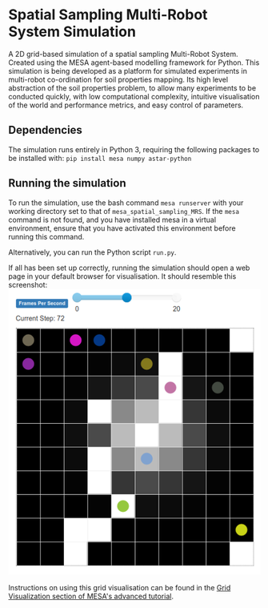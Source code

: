 # Spatial Sampling Multi-Robot System Simulation
A 2D grid-based simulation of a spatial sampling Multi-Robot System.
Created using the MESA agent-based modelling framework for Python. 
This simulation is being developed as a platform for simulated experiments in multi-robot co-ordination for soil properties mapping. Its high level abstraction of the soil properties problem, to allow many experiments to be conducted quickly, with low computational complexity, intuitive visualisation of the world and performance metrics, and easy control of parameters.

## Dependencies
The simulation runs entirely in Python 3, requiring the following packages to be installed with:
`pip install mesa numpy astar-python`

## Running the simulation
To run the simulation, use the bash command `mesa runserver` with your working directory set to that of `mesa_spatial_sampling_MRS`.
If the `mesa` command is not found, and you have installed mesa in a virtual environment, ensure that you have activated this environment before running this command.

Alternatively, you can run the Python script `run.py`.

If all has been set up correctly, running the simulation should open a web page in your default browser for visualisation.
It should resemble this screenshot:
![A screenshot of the 2D grid visualisation of the multi-robot spatial sampling simulation.](./mesa_spatial_sampling_MRS/spatial_MRS_sim_vis.png "A screenshot of the 2D grid visualisation of the spatial sampling MRS simulation.")

Instructions on using this grid visualisation can be found in the [Grid Visualization section of MESA's advanced tutorial](https://mesa.readthedocs.io/en/master/tutorials/adv_tutorial.html#grid-visualization). 